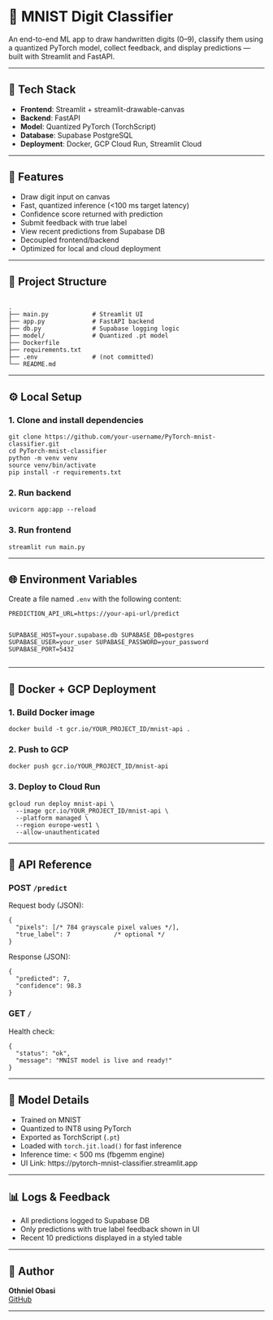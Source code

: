 

<h1>🧠 MNIST Digit Classifier</h1>
<p>
  An end-to-end ML app to draw handwritten digits (0–9), classify them using a quantized PyTorch model, collect feedback, and display predictions — built with Streamlit and FastAPI.
</p>

<hr>

<h2>🔧 Tech Stack</h2>
<ul>
  <li><strong>Frontend</strong>: Streamlit + streamlit-drawable-canvas</li>
  <li><strong>Backend</strong>: FastAPI</li>
  <li><strong>Model</strong>: Quantized PyTorch (TorchScript)</li>
  <li><strong>Database</strong>: Supabase PostgreSQL</li>
  <li><strong>Deployment</strong>: Docker, GCP Cloud Run, Streamlit Cloud</li>
</ul>

<hr>

<h2>🚀 Features</h2>
<ul>
  <li>Draw digit input on canvas</li>
  <li>Fast, quantized inference (&lt;100 ms target latency)</li>
  <li>Confidence score returned with prediction</li>
  <li>Submit feedback with true label</li>
  <li>View recent predictions from Supabase DB</li>
  <li>Decoupled frontend/backend</li>
  <li>Optimized for local and cloud deployment</li>
</ul>

<hr>

<h2>📁 Project Structure</h2>
<div class="project-structure">
<code>
.
├── main.py            # Streamlit UI
├── app.py             # FastAPI backend
├── db.py              # Supabase logging logic
├── model/             # Quantized .pt model
├── Dockerfile
├── requirements.txt
├── .env               # (not committed)
└── README.md
</code>
</div>

<hr>

<h2>⚙️ Local Setup</h2>

<h3>1. Clone and install dependencies</h3>
<pre><code>git clone https://github.com/your-username/PyTorch-mnist-classifier.git
cd PyTorch-mnist-classifier
python -m venv venv
source venv/bin/activate
pip install -r requirements.txt
</code></pre>

<h3>2. Run backend</h3>
<pre><code>uvicorn app:app --reload</code></pre>

<h3>3. Run frontend</h3>
<pre><code>streamlit run main.py</code></pre>

<hr>

<h2>🌐 Environment Variables</h2>
<p>Create a file named <code>.env</code> with the following content:</p>
<pre><code>PREDICTION_API_URL=https://your-api-url/predict

SUPABASE_HOST=your.supabase.db
SUPABASE_DB=postgres
SUPABASE_USER=your_user
SUPABASE_PASSWORD=your_password
SUPABASE_PORT=5432
</code></pre>

<hr>

<h2>🐳 Docker + GCP Deployment</h2>

<h3>1. Build Docker image</h3>
<pre><code>docker build -t gcr.io/YOUR_PROJECT_ID/mnist-api .</code></pre>

<h3>2. Push to GCP</h3>
<pre><code>docker push gcr.io/YOUR_PROJECT_ID/mnist-api</code></pre>

<h3>3. Deploy to Cloud Run</h3>
<pre><code>gcloud run deploy mnist-api \
  --image gcr.io/YOUR_PROJECT_ID/mnist-api \
  --platform managed \
  --region europe-west1 \
  --allow-unauthenticated
</code></pre>

<hr>

<h2>🔁 API Reference</h2>

<h3>POST <code>/predict</code></h3>
<p>Request body (JSON):</p>
<pre><code>{
  "pixels": [/* 784 grayscale pixel values */],
  "true_label": 7            /* optional */
}
</code></pre>

<p>Response (JSON):</p>
<pre><code>{
  "predicted": 7,
  "confidence": 98.3
}
</code></pre>

<h3>GET <code>/</code></h3>
<p>Health check:</p>
<pre><code>{
  "status": "ok",
  "message": "MNIST model is live and ready!"
}
</code></pre>

<hr>

<h2>🧠 Model Details</h2>
<ul>
  <li>Trained on MNIST</li>
  <li>Quantized to INT8 using PyTorch</li>
  <li>Exported as TorchScript (<code>.pt</code>)</li>
  <li>Loaded with <code>torch.jit.load()</code> for fast inference</li>
  <li>Inference time: &lt; 500 ms (fbgemm engine)</li>
  <li>UI Link: https://pytorch-mnist-classifier.streamlit.app</li>
</ul>

<hr>

<h2>📊 Logs & Feedback</h2>
<ul>
  <li>All predictions logged to Supabase DB</li>
  <li>Only predictions with true label feedback shown in UI</li>
  <li>Recent 10 predictions displayed in a styled table</li>
</ul>

<hr>

<h2>👤 Author</h2>
<p>
  <strong>Othniel Obasi</strong><br>
  <a href="https://github.com/othnielObasi" target="_blank">GitHub</a>
</p>

<hr>

